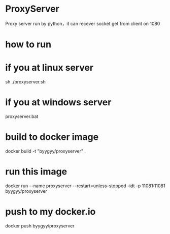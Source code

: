 # ProxyServer
Proxy server run by python，it can recever socket get from client on 1080

# how to run
# if you at linux server
sh ./proxyserver.sh
# if you at windows server
proxyserver.bat

# build to docker image
docker build -t "byygyy/proxyserver" .
# run this image
docker run --name proxyserver --restart=unless-stopped -idt -p 11081:11081 byygyy/proxyserver
# push to my docker.io
docker push byygyy/proxyserver
